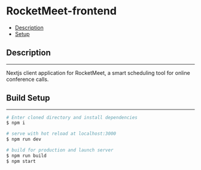# RocketMeet-frontend

- [Description](#description)
- [Setup](#setup)

<a name="description"></a>

## Description

---

Nextjs client application for RocketMeet, a smart scheduling tool for online conference calls. 

<a name="setup"></a>

## Build Setup

---

```bash
# Enter cloned directory and install dependencies
$ npm i

# serve with hot reload at localhost:3000
$ npm run dev

# build for production and launch server
$ npm run build
$ npm start
```